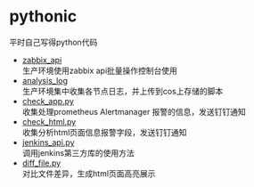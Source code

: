 # pythonic
平时自己写得python代码<br>
- [zabbix_api](https://github.com/cuibaiyi/pythonic/tree/master/zabbix_api)
  <br>生产环境使用zabbix api批量操作控制台使用<br>
- [analysis_log](https://github.com/cuibaiyi/pythonic/tree/master/analysis_log)
  <br>生产环境集中收集各节点日志，并上传到cos上存储的脚本<br>
- [check_app.py](https://github.com/cuibaiyi/pythonic/tree/master/check_app.py)
  <br>收集处理prometheus Alertmanager 报警的信息，发送钉钉通知<br>
- [check_html.py](https://github.com/cuibaiyi/pythonic/blob/master/check_html.py)
  <br>收集分析html页面信息报警字段，发送钉钉通知<br>
- [jenkins_api.py](https://github.com/cuibaiyi/pythonic/blob/master/jenkins_api.py)
  <br>调用jenkins第三方库的使用方法<br>
- [diff_file.py](https://github.com/cuibaiyi/pythonic/blob/master/diff_file.py)
  <br>对比文件差异，生成html页面高亮展示<br>
